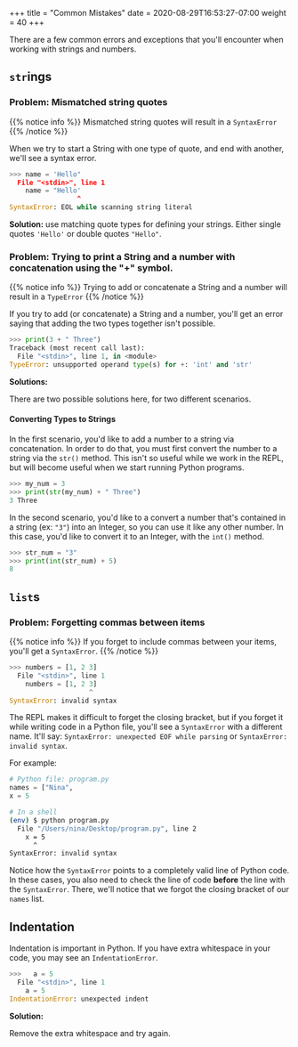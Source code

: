 +++
title = "Common Mistakes"
date = 2020-08-29T16:53:27-07:00
weight = 40
+++

There are a few common errors and exceptions that you'll encounter when working with strings and numbers.

## `str`ings

### Problem: Mismatched string quotes

{{% notice info %}}
Mismatched string quotes will result in a `SyntaxError`
{{% /notice %}}

When we try to start a String with one type of quote, and end with another, we'll see a syntax error.

```python
>>> name = 'Hello"
  File "<stdin>", line 1
    name = "Hello'
                 ^
SyntaxError: EOL while scanning string literal
```

**Solution:** use matching quote types for defining your strings. Either single quotes `'Hello'` or double quotes `"Hello"`.

### Problem: Trying to print a String and a number with concatenation using the "+" symbol.

{{% notice info %}}
Trying to add or concatenate a String and a number will result in a `TypeError`
{{% /notice %}}

If you try to add (or concatenate) a String and a number, you'll get an error saying that adding the two types together isn't possible.

```python
>>> print(3 + " Three")
Traceback (most recent call last):
  File "<stdin>", line 1, in <module>
TypeError: unsupported operand type(s) for +: 'int' and 'str'
```

**Solutions:**

There are two possible solutions here, for two different scenarios.

#### Converting Types to Strings

In the first scenario, you'd like to add a number to a string via concatenation. In order to do that, you must first convert the number to a string via the `str()` method. This isn't so useful while we work in the REPL, but will become useful when we start running Python programs. 

```python
>>> my_num = 3
>>> print(str(my_num) + " Three")
3 Three
```

In the second scenario, you'd like to a convert a number that's contained in a string (ex: `"3"`) into an Integer, so you can use it like any other number. In this case, you'd like to convert it to an Integer, with the `int()` method.

```python
>>> str_num = "3"
>>> print(int(str_num) + 5)
8
```

## `list`s

### Problem: Forgetting commas between items

{{% notice info %}}
If you forget to include commas between your items, you'll get a `SyntaxError`.
{{% /notice %}}

```python
>>> numbers = [1, 2 3]
  File "<stdin>", line 1
    numbers = [1, 2 3]
                    ^
SyntaxError: invalid syntax
```

The REPL makes it difficult to forget the closing bracket, but if you forget it while writing code in a Python file, you'll see a `SyntaxError` with a different name. It'll say: `SyntaxError: unexpected EOF while parsing` or `SyntaxError: invalid syntax`.

For example:

```python
# Python file: program.py
names = ["Nina",
x = 5
```

```bash
# In a shell
(env) $ python program.py
  File "/Users/nina/Desktop/program.py", line 2
    x = 5
      ^
SyntaxError: invalid syntax
```

Notice how the `SyntaxError` points to a completely valid line of Python code. In these cases, you also need to check the line of code **before** the line with the `SyntaxError`. There, we'll notice that we forgot the closing bracket of our `names` list.

## Indentation

Indentation is important in Python. If you have extra whitespace in your code, you may see an `IndentationError`.

```python
>>>   a = 5
  File "<stdin>", line 1
    a = 5
IndentationError: unexpected indent
```

**Solution:**

 Remove the extra whitespace and try again. 
